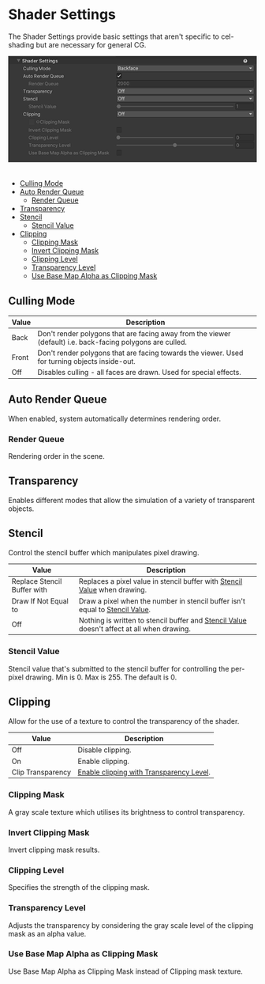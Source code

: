 # Shader Settings

The Shader Settings provide basic settings that aren't specific to  cel-shading but are necessary for general CG.

<img src="images/InspectorShaderSettings.png" width="573">
<br/><br/>

* [Culling Mode](#culling-Mode)
* [Auto Render Queue](#auto-render-queue)
  * [Render Queue](#render-queue)
* [Transparency](#transparency)
* [Stencil](#stencil)
  * [Stencil Value](#stencil-value)
* [Clipping](#clipping)
  * [Clipping Mask](#clipping-mask)
  * [Invert Clipping Mask](#invert-clipping-mask)
  * [Clipping Level](#clipping-level)
  * [Transparency Level](#transparency-level)
  * [Use Base Map Alpha as Clipping Mask](#use-base-map-alpha-as-clipping-mask)

## Culling Mode

|  Value   |  Description  | 
| ---- | ---- | 
|  Back   |  Don't render polygons that are facing away from the viewer (default) i.e. back-facing polygons are culled.  |
|  Front  | Don't render polygons that are facing towards the viewer. Used for turning objects inside-out. |
|  Off  |  Disables culling - all faces are drawn. Used for special effects. |

## Auto Render Queue
When enabled, system automatically determines rendering order. 

### Render Queue
Rendering order in the scene.

## Transparency
Enables different modes that allow the simulation of a variety of transparent objects.

## Stencil
Control the stencil buffer which manipulates pixel drawing.

|  Value   |  Description  | 
| ---- | ---- | 
|  Replace Stencil Buffer with  | Replaces a pixel value in stencil buffer with [Stencil Value](#stencil-value) when drawing.|
|  Draw If Not Equal to  | Draw a pixel when the number in stencil buffer isn't equal to [Stencil Value](#stencil-value).|
|  Off  |  Nothing is written to stencil buffer and [Stencil Value](#stencil-value) doesn't affect at all when drawing.|

### Stencil Value
Stencil value that's submitted to the stencil buffer for controlling the per-pixel drawing. Min is 0. Max is 255. The default is 0.

## Clipping
Allow for the use of a texture to control the transparency of the shader.

|  Value   |  Description  | 
| ---- | ---- | 
|  Off | Disable clipping. |
|  On  | Enable clipping. |
|  Clip Transparency  | [Enable clipping with Transparency Level](#transparency-level). |

### Clipping Mask
A gray scale texture which utilises its brightness to control transparency.

### Invert Clipping Mask
Invert clipping mask results.

### Clipping Level
Specifies the strength of the clipping mask.

### Transparency Level
Adjusts the transparency by considering the gray scale level of the clipping mask as an alpha value.

### Use Base Map Alpha as Clipping Mask
Use Base Map Alpha as Clipping Mask instead of Clipping mask texture.
